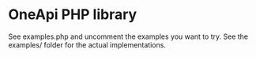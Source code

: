 OneApi PHP library
==================

See examples.php and uncomment the examples you want to try. See the examples/ folder for the actual implementations.
